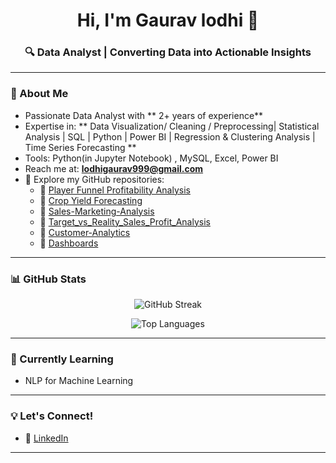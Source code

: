 
<h1 align="center">Hi, I'm Gaurav lodhi 👋</h1>
<h3 align="center">🔍 Data Analyst | Converting Data into Actionable Insights</h3>

---


### 🔹 About Me

-  Passionate Data Analyst with ** 2+ years of experience**
-  Expertise in: ** Data Visualization/ Cleaning / Preprocessing| Statistical Analysis | SQL | Python | Power BI | Regression & Clustering Analysis | Time Series Forecasting **
-  Tools: Python(in Jupyter Notebook) , MySQL, Excel, Power BI
-  Reach me at: **lodhigaurav999@gmail.com**
- 📂 Explore my GitHub repositories:
  - 🔹 [Player Funnel Profitability Analysis](https://github.com/lodhi-999/Player-Funnel-Profitability-Analysis-)
  - 🔹 [Crop Yield Forecasting](https://github.com/lodhi-999/Crop-Yield-Prediction)
  - 🔹 [Sales-Marketing-Analysis](https://github.com/lodhi-999/Sales-Marketing-Analysis)
  - 🔹 [Target_vs_Reality_Sales_Profit_Analysis](https://github.com/lodhi-999/Target_vs_Reality_Full_Funnel_Sales_Profit_Analysis)
  - 🔹 [Customer-Analytics](https://github.com/lodhi-999/Customer-Analytics)
  - 🔹 [Dashboards](https://github.com/lodhi-999/Gameplay-Player-Retention-Dashboard)

---

### 📊 GitHub Stats

<p align="center">
  <img src="https://streak-stats.demolab.com?user=lodhi-999&theme=default&hide_border=false&border_radius=10" alt="GitHub Streak" />
</p>

<p align="center">
  <img src="https://github-readme-stats.vercel.app/api/top-langs/?username=lodhi-999&layout=compact&theme=default&hide_border=false&border_radius=10" alt="Top Languages" />
</p>

---
### 🌱 Currently Learning
- NLP for Machine Learning


---

### 💡 Let's Connect!
- 💼 [LinkedIn](https://www.linkedin.com/in/gaurav-lodhi999)
---
